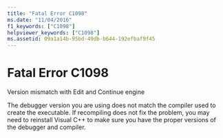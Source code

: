 ```yaml
---
title: "Fatal Error C1098"
ms.date: "11/04/2016"
f1_keywords: ["C1098"]
helpviewer_keywords: ["C1098"]
ms.assetid: 09a1a14b-95bd-49db-b644-192efbaf9f45
---
```

# Fatal Error C1098

Version mismatch with Edit and Continue engine

The debugger version you are using does not match the compiler used to create the executable. If recompiling does not fix the problem, you may need to reinstall Visual C++ to make sure you have the proper versions of the debugger and compiler.